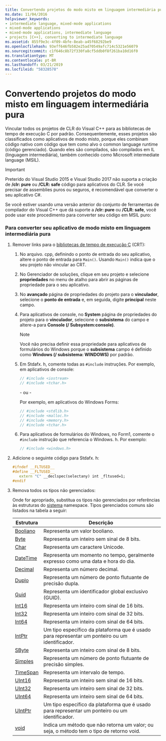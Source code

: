 ```yaml
---
title: Convertendo projetos do modo misto em linguagem intermediária pura
ms.date: 11/04/2016
helpviewer_keywords:
- intermediate language, mixed-mode applications
- mixed-mode applications
- mixed-mode applications, intermediate language
- projects [C++], converting to intermediate language
ms.assetid: 855f9e3c-4f09-4bfe-8eab-a45f68292be9
ms.openlocfilehash: 93eff646fb582e25ad70549afc714c5321e56079
ms.sourcegitcommit: c1f646c8b72f330fa8cf5ddb0f8f261ba10d16f0
ms.translationtype: MT
ms.contentlocale: pt-BR
ms.lasthandoff: 03/21/2019
ms.locfileid: "58328578"
---
```

# <a name="converting-projects-from-mixed-mode-to-pure-intermediate-language"></a>Convertendo projetos do modo misto em linguagem intermediária pura

Vincular todos os projetos de CLR do Visual C++ para as bibliotecas de tempo de execução C por padrão. Consequentemente, esses projetos são classificados como aplicativos de modo misto, porque eles combinam código nativo com código que tem como alvo o common language runtime (código gerenciado). Quando eles são compilados, são compilados em IL (linguagem intermediária), também conhecido como Microsoft intermediate language (MSIL).

> [!IMPORTANT]
> Preterido do Visual Studio 2015 e Visual Studio 2017 não suporta a criação de **/clr: pure** ou **/CLR: safe** código para aplicativos do CLR. Se você precisar de assemblies puros ou seguros, é recomendável que converter o seu aplicativo C#.

Se você estiver usando uma versão anterior do conjunto de ferramentas de compilador do Visual C++ que dá suporte a **/clr: pure** ou **/CLR: safe**, você pode usar este procedimento para converter seu código em MSIL puro:

### <a name="to-convert-your-mixed-mode-application-into-pure-intermediate-language"></a>Para converter seu aplicativo de modo misto em linguagem intermediária pura

1. Remover links para o [bibliotecas de tempo de execução C](../c-runtime-library/crt-library-features.md) (CRT):

   1. No arquivo. cpp, definindo o ponto de entrada do seu aplicativo, altere o ponto de entrada para `Main()`. Usando `Main()` indica que o seu projeto não vincular ao CRT.

   2. No Gerenciador de soluções, clique em seu projeto e selecione **propriedades** no menu de atalho para abrir as páginas de propriedade para o seu aplicativo.

   3. No **avançado** página de propriedades do projeto para o **vinculador**, selecione o **ponto de entrada** e, em seguida, digite **principal** neste campo.

   4. Para aplicativos de console, no **System** página de propriedades do projeto para o **vinculador**, selecione o **subsistema** do campo e altere-a para **Console (/ Subsystem:console)**.

      > [!NOTE]
      > Você não precisa definir essa propriedade para aplicativos de formulários do Windows porque o **subsistema** campo é definido como **Windows (/ subsistema: WINDOWS)** por padrão.

   5. Em Stdafx. h, comente todas as `#include` instruções. Por exemplo, em aplicativos de console:

      ```cpp
      // #include <iostream>
      // #include <tchar.h>
      ```

       - ou -

       Por exemplo, em aplicativos do Windows Forms:

      ```cpp
      // #include <stdlib.h>
      // #include <malloc.h>
      // #include <memory.h>
      // #include <tchar.h>
      ```

   6. Para aplicativos de formulários do Windows, no Form1, comente o `#include` instrução que referencia o Windows. h. Por exemplo:

      ```cpp
      // #include <windows.h>
      ```

2. Adicione o seguinte código para Stdafx. h:

   ```cpp
   #ifndef __FLTUSED__
   #define __FLTUSED__
      extern "C" __declspec(selectany) int _fltused=1;
   #endif
   ```

3. Remova todos os tipos não gerenciados:

   Onde for apropriado, substitua os tipos não gerenciados por referências às estruturas do [sistema](/dotnet/api/system) namespace. Tipos gerenciados comuns são listados na tabela a seguir:

   |Estrutura|Descrição|
   |---------------|-----------------|
   |[Booliano](/dotnet/api/system.boolean)|Representa um valor booliano.|
   |[Byte](/dotnet/api/system.byte)|Representa um inteiro sem sinal de 8 bits.|
   |[Char](/dotnet/api/system.char)|Representa um caractere Unicode.|
   |[DateTime](/dotnet/api/system.datetime)|Representa um momento no tempo, geralmente expresso como uma data e hora do dia.|
   |[Decimal](/dotnet/api/system.decimal)|Representa um número decimal.|
   |[Duplo](/dotnet/api/system.double)|Representa um número de ponto flutuante de precisão dupla.|
   |[Guid](/dotnet/api/system.guid)|Representa um identificador global exclusivo (GUID).|
   |[Int16](/dotnet/api/system.int16)|Representa um inteiro com sinal de 16 bits.|
   |[Int32](/dotnet/api/system.int32)|Representa um inteiro com sinal de 32 bits.|
   |[Int64](/dotnet/api/system.int64)|Representa um inteiro com sinal de 64 bits.|
   |[IntPtr](/dotnet/api/system.intptr)|Um tipo específico da plataforma que é usado para representar um ponteiro ou um identificador.|
   |[SByte](/dotnet/api/system.byte)|Representa um inteiro com sinal de 8 bits.|
   |[Simples](/dotnet/api/system.single)|Representa um número de ponto flutuante de precisão simples.|
   |[TimeSpan](/dotnet/api/system.timespan)|Representa um intervalo de tempo.|
   |[UInt16](/dotnet/api/system.uint16)|Representa um inteiro sem sinal de 16 bits.|
   |[UInt32](/dotnet/api/system.uint32)|Representa um inteiro sem sinal de 32 bits.|
   |[UInt64](/dotnet/api/system.uint64)|Representa um inteiro sem sinal de 64 bits.|
   |[UIntPtr](/dotnet/api/system.uintptr)|Um tipo específico da plataforma que é usado para representar um ponteiro ou um identificador.|
   |[void](/dotnet/api/system.void)|Indica um método que não retorna um valor; ou seja, o método tem o tipo de retorno void.|